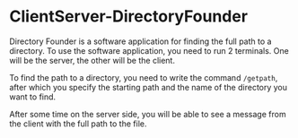 # ClientServer-DirectoryFounder

Directory Founder is a software application for finding the full path to a directory. To use the software application, you need to run 2 terminals. One will be the server, the other will be the client.

To find the path to a directory, you need to write the command `/getpath`, after which you specify the starting path and the name of the directory you want to find.

After some time on the server side, you will be able to see a message from the client with the full path to the file.
